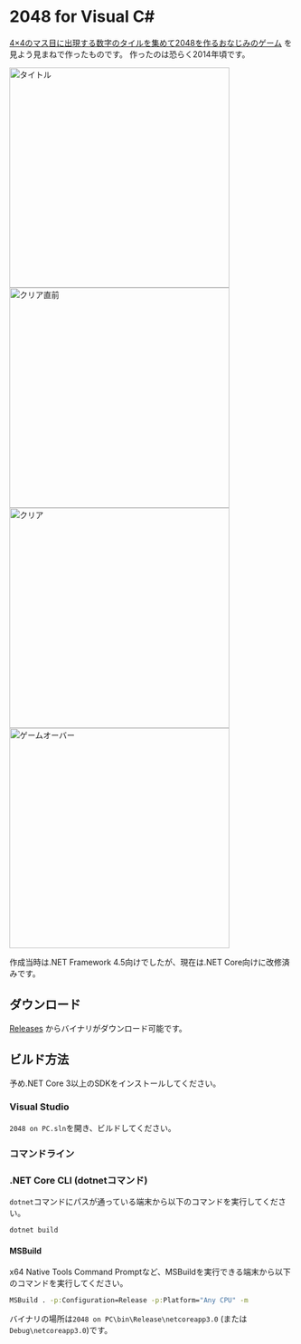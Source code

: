 # 2048 for Visual C#

[4×4のマス目に出現する数字のタイルを集めて2048を作るおなじみのゲーム](https://gabrielecirulli.github.io/2048/) を見よう見まねで作ったものです。
作ったのは恐らく2014年頃です。

<img src="https://user-images.githubusercontent.com/12870451/62098561-d1393700-b2c5-11e9-833e-d4674e352263.png" alt="タイトル" width="389"><img src="https://user-images.githubusercontent.com/12870451/62098569-db5b3580-b2c5-11e9-999a-e8e42796ced0.png" alt="クリア直前" width="389">
<img src="https://user-images.githubusercontent.com/12870451/62098563-d4ccbe00-b2c5-11e9-9a41-183d4595c559.png" alt="クリア" width="389"><img src="https://user-images.githubusercontent.com/12870451/62098566-d8604500-b2c5-11e9-9a13-b81348d29a43.png" alt="ゲームオーバー" width="389">

作成当時は.NET Framework 4.5向けでしたが、現在は.NET Core向けに改修済みです。

## ダウンロード

[Releases](https://github.com/tats-u/2048/releases) からバイナリがダウンロード可能です。

## ビルド方法

予め.NET Core 3以上のSDKをインストールしてください。

### Visual Studio

`2048 on PC.sln`を開き、ビルドしてください。

### コマンドライン

### .NET Core CLI (dotnetコマンド)

`dotnet`コマンドにパスが通っている端末から以下のコマンドを実行してください。

```cmd
dotnet build
```

#### MSBuild

x64 Native Tools Command Promptなど、MSBuildを実行できる端末から以下のコマンドを実行してください。

```cmd
MSBuild . -p:Configuration=Release -p:Platform="Any CPU" -m
```

バイナリの場所は`2048 on PC\bin\Release\netcoreapp3.0` (または`Debug\netcoreapp3.0`)です。
